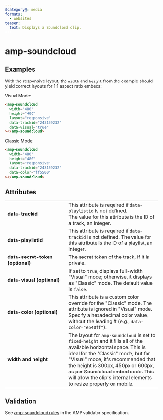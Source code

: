 ```yaml
---
$category@: media
formats:
  - websites
teaser:
  text: Displays a Soundcloud clip.
---
```


# amp-soundcloud

## Examples

With the responsive layout, the `width` and `height` from the example should yield correct layouts for 1:1 aspect ratio embeds:

Visual Mode:

```html
<amp-soundcloud
  width="480"
  height="480"
  layout="responsive"
  data-trackid="243169232"
  data-visual="true"
></amp-soundcloud>
```

Classic Mode:

```html
<amp-soundcloud
  width="480"
  height="480"
  layout="responsive"
  data-trackid="243169232"
  data-color="ff5500"
></amp-soundcloud>
```

## Attributes

<table>
  <tr>
    <td width="40%"><strong>data-trackid</strong></td>
    <td>This attribute is required if <code>data-playlistid</code> is not defined.<br />
The value for this attribute is the ID of a track, an integer.</td>
  </tr>
  <tr>
    <td width="40%"><strong>data-playlistid</strong></td>
    <td>This attribute is required if <code>data-trackid</code> is not defined.
The value for this attribute is the ID of a playlist, an integer.</td>
  </tr>
  <tr>
    <td width="40%"><strong>data-secret-token (optional)</strong></td>
    <td>The secret token of the track, if it is private.</td>
  </tr>
  <tr>
    <td width="40%"><strong>data-visual (optional)</strong></td>
    <td>If set to <code>true</code>, displays full-width "Visual" mode; otherwise, it displays as "Classic" mode. The default value is <code>false</code>.</td>
  </tr>
  <tr>
    <td width="40%"><strong>data-color (optional)</strong></td>
    <td>This attribute is a custom color override for the "Classic" mode. The attribute is ignored in "Visual" mode. Specify a hexadecimal color value, without the leading # (e.g., <code>data-color="e540ff"</code>).</td>
  </tr>
  <tr>
    <td width="40%"><strong>width and height</strong></td>
    <td>The layout for <code>amp-soundcloud</code> is set to <code>fixed-height</code> and it fills all of the available horizontal space. This is ideal for the "Classic" mode, but for "Visual" mode, it's recommended that the height is 300px, 450px or 600px, as per Soundcloud embed code. This will allow the clip's internal elements to resize properly on mobile.</td>
  </tr>
</table>

## Validation

See [amp-soundcloud rules](https://github.com/ampproject/amphtml/blob/main/extensions/amp-soundcloud/validator-amp-soundcloud.protoascii) in the AMP validator specification.
